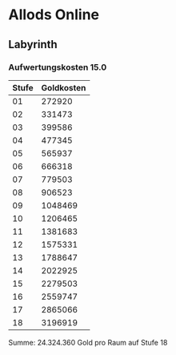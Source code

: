 # Allods Online
## Labyrinth
### Aufwertungskosten 15.0
|Stufe|Goldkosten|
|---|---|
|01|272920|
|02|331473|
|03|399586|
|04|477345|
|05|565937|
|06|666318|
|07|779503|
|08|906523|
|09|1048469|
|10|1206465|
|11|1381683|
|12|1575331|
|13|1788647|
|14|2022925|
|15|2279503|
|16|2559747|
|17|2865066|
|18|3196919|

Summe: 24.324.360 Gold pro Raum auf Stufe 18